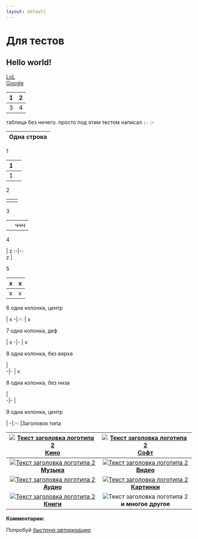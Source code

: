 ```yaml
---
layout: default
---
```


# Для тестов
## Hello world!
[LoL](/beta)  
[Google](http://google.com)

1 | 2
:-|-:
3 | 4

таблица без ничего. просто под этим тестом написал `:-`
:-


|Одна строка|  
|:-:|

1

| 1 |  |
|:-|-:|
| 1 |  |

2   

| | |
|:-|-:|
| | |

3   

|||
|:-|-:|
||ччч|

4  

  | z 
:-|-:  
 z |  

5  

x |x
:-|-
x |x

6  одна колонка, центр

| x 
-|:-:
| x 

7  одна колонка, деф

| x 
-|-
| x 


8  одна колонка, без верха

|  
-|-
| x 

8  одна колонка, без низа

|  
-|-
| <img width="1024/"> 


9  одна колонка, центр

|
-|:-:
|Заголовок типа<br><img width="1024"/>
 
 
[![][logo]<br>**Кино**](./kino.md) | [![][logo]<br>**Софт**](./soft.md)
:---:|:---:
[![][logo]<br>**Музыка**](./music.md)| [![][logo]<br>**Видео**](./video.md)
[![][logo]<br>**Аудио**](./audio.md) | [![][logo]<br>**Картинки**](./images.md) 
[![][logo]<br>**Книги**](./books.md)<br><img width="600/"> | ![][logo]<br>**и многое другое**<br><img width="600/">

[logo]: https://github.com/adam-p/markdown-here/raw/master/src/common/images/icon48.png "Текст заголовка логотипа 2"

**Комментарии:**
<script async src="https://comments.app/js/widget.js?2" data-comments-app-website="zuRUPyyL" data-limit="5"></script>  
Попробуй  [*быструю авторизацию*](tg://resolve?domain=feelmus&post=33)




